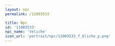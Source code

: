 ```yaml
---
layout: npc
permalink: /11003533

title: Npc
id: '11003533'
npc_name: 'Veliche'
icon_url: 'portrait/npc/11003533_f_bliche_p.png'
---
```

